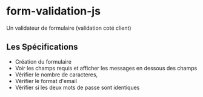 # form-validation-js

Un validateur de formulaire (validation coté client) 

## Les Spécifications

- Création du formulaire 
- Voir les champs requis et afficher les messages en dessous des champs
- Vérifier le nombre de caracteres,
- Vérifier le format d'email
- Vérifier si les deux mots de passe sont identiques 
